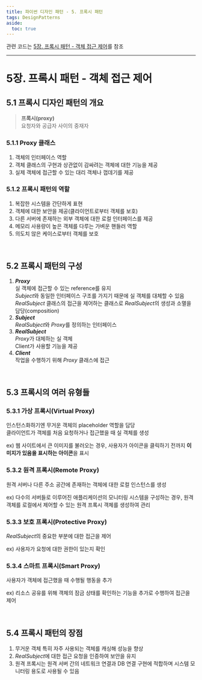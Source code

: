 ```yaml
---
title: 파이썬 디자인 패턴 - 5. 프록시 패턴
tags: DesignPatterns
aside:
  toc: true
---
```


관련 코드는 [5장. 프록시 패턴 - 객체 접근 제어](https://github.com/alchemine/design_pattern/tree/main/5%EC%9E%A5.%20%ED%94%84%EB%A1%9D%EC%8B%9C%20%ED%8C%A8%ED%84%B4%20-%20%EA%B0%9D%EC%B2%B4%20%EC%A0%91%EA%B7%BC%20%EC%A0%9C%EC%96%B4)를 참조

<!--more-->
---

# 5장. 프록시 패턴 - 객체 접근 제어
## 5.1 프록시 디자인 패턴의 개요
> **프록시(proxy)**  
요청자와 공급자 사이의 중재자

### 5.1.1 Proxy 클래스
1. 객체의 인터페이스 역할
2. 객체 클래스의 구현과 상관없이 감싸려는 객체에 대한 기능을 제공
3. 실제 객체에 접근할 수 있는 대리 객체나 껍데기를 제공

### 5.1.2 프록시 패턴의 역할
1. 복잡한 시스템을 간단하게 표현
2. 객체에 대한 보안을 제공(클라이언트로부터 객체를 보호)
3. 다른 서버에 존재하는 외부 객체에 대한 로컬 인터페이스를 제공
4. 메모리 사용량이 높은 객체를 다루는 가벼운 핸들러 역할
5. 의도치 않은 케이스로부터 객체를 보호


<br>

## 5.2 프록시 패턴의 구성
1. ***Proxy*** \
실 객체에 접근할 수 있는 reference를 유지 \
*Subject*와 동일한 인터페이스 구조를 가지기 때문에 실 객체를 대체할 수 있음 \
*RealSubject* 클래스의 접근을 제어하는 클래스로 *RealSubject*의 생성과 소멸을 담당(composition)
2. **_Subject_** \
*RealSubject*와 *Proxy*를 정의하는 인터페이스
3. ***RealSubject*** \
*Proxy*가 대체하는 실 객체 \
Client가 사용할 기능을 제공
4. ***Client*** \
작업을 수행하기 위해 *Proxy* 클래스에 접근


<br>

## 5.3 프록시의 여러 유형들
### 5.3.1 가상 프록시(Virtual Proxy)
인스턴스화하기엔 무거운 객체의 placeholder 역할을 담당 \
클라이언트가 객체를 처음 요청하거나 접근했을 때 실 객체를 생성

ex) 웹 사이트에서 큰 이미지를 불러오는 경우, 사용자가 아이콘을 클릭하기 전까지 **이미지가 있음을 표시하는 아이콘**을 표시

### 5.3.2 원격 프록시(Remote Proxy)
원격 서버나 다른 주소 공간에 존재하는 객체에 대한 로컬 인스턴스를 생성

ex) 다수의 서버들로 이루어진 애플리케이션의 모니터링 시스템을 구성하는 경우, 원격 객체를 로컬에서 제어할 수 있는 원격 프록시 객체를 생성하여 관리

### 5.3.3 보호 프록시(Protective Proxy)
*RealSubject*의 중요한 부분에 대한 접근을 제어

ex) 사용자가 요청에 대한 권한이 있는지 확인

### 5.3.4 스마트 프록시(Smart Proxy)
사용자가 객체에 접근했을 때 수행될 행동을 추가

ex) 리소스 공유를 위해 객체의 잠금 상태를 확인하는 기능을 추가로 수행하여 접근을 제어


<br>

## 5.4 프록시 패턴의 장점
1. 무거운 객체 특히 자주 사용되는 객체를 캐싱해 성능을 향상
2. *RealSubject*에 대한 접근 요청을 인증하여 보안을 유지
3. 원격 프록시는 원격 서버 간의 네트워크 연결과 DB 연결 구현에 적합하며 시스템 모니터링 용도로 사용될 수 있음
